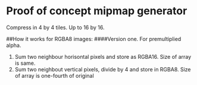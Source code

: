 # Proof of concept mipmap generator

Compress in 4 by 4 tiles. Up to 16 by 16.

##How it works for RGBA8 images:
####Version one. For premultiplied alpha.
1) Sum two neighbour horisontal pixels and store as RGBA16. Size of array is same.
2) Sum two neighbout vertical pixels, divide by 4 and store in RGBA8. Size of array is one-fourth of original
